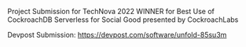 Project Submission for TechNova 2022
WINNER for Best Use of CockroachDB Serverless for Social Good presented by CockroachLabs

Devpost Submission: https://devpost.com/software/unfold-85su3m
